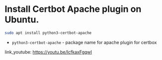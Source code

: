 # Install Certbot Apache plugin on Ubuntu.

```bash
sudo apt install python3-certbot-apache
```

- `python3-certbot-apache` - package name for apache plugin for certbox


link_youtube: https://youtu.be/IcfkaxFgqwI
